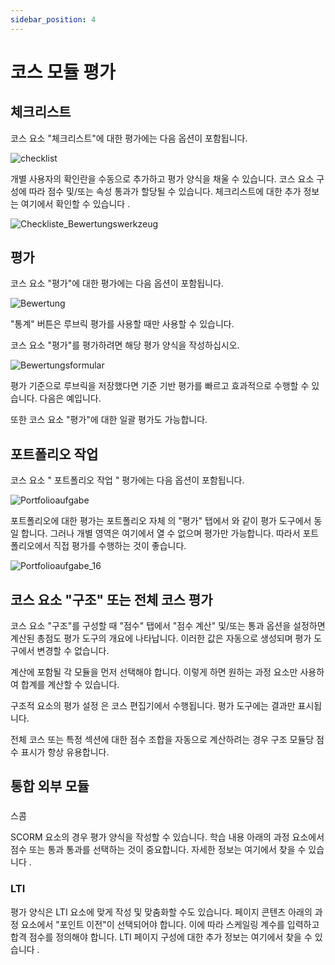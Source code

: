 ```yaml
---
sidebar_position: 4
---
```

# 코스 모듈 평가
<!-- 


평가 도구에서 다음과 같은 과정 요소에 대한 평가를 수행할 수 있습니다.

- 작업 및 그룹 작업
- 테스트

여기서는 일반적인 측면을 먼저 설명한 다음 관련 평가 형식과 함께 개별 평가 가능한 코스 요소의 세부 사항을 설명합니다.

### 3점 메뉴

톱니바퀴 아이콘은 평가 컨텍스트에서 주요 옵션을 제공합니다. 여기에는 다음이 포함됩니다.

- 각 평가 또는 테스트 결과에 액세스하려면 " 세부 **정보/평가 표시 "를 클릭합니다.**
- 예를 들어 테스트의 경우 수동 평가를 수행하고 자유 텍스트 필드를 평가하기 위한 " **수정 ".**
- 이전 상태에 따라 **"Set status 'done'** " 또는 " **Reopen assessment ".**
- " **결과를 사용자에게 표시/아직 표시하지 않도록 설정** 합니다 . 이것은 학습자가 결과를 보거나 볼 수 없도록 합니다.
- 테스트가 "시작됨" 상태인 경우 " 테스트 **시간 연장 ".**
- " **실행 테스트 취소**
    
    ", 이렇게 하면 이전에 완료된 데이터가 평가에 사용되며 교사가 볼 수 있습니다.
    
- " **불이익 보상 추가**
    
    ", 이러한 방법으로 개인은 예를 들어 장애로 인해 테스트를 완료하는 데 추가 시간을 얻을 수 있습니다.
    
- " **완료된 테스트 다시 열기**
    
    " . 응시자는 중단한 부분부터 시험을 계속할 수 있습니다. 또한, 시험이 1회 시도로 제한되어 있는 경우 응시자가 시험을 계속할 수 있도록 시도를 재설정해야 합니다.
    
- " **시도 횟수 재설정**
    
    "은 평가 모듈의 시도 횟수를 0으로 설정하지만 실제 데이터는 그대로 유지됩니다.
    
- " **테스트에서 데이터 재설정**
    
    ". 모든 데이터가 삭제됩니다.
    
- 로 표시된 옵션은 모든 평가 요소에 사용할 수 있습니다. 다른 옵션은 코스 요소와 요소 구성에 따라 다릅니다.

3점 메뉴 아이콘이 테이블 개요에 표시되는지 확인합니다. 이를 통해 학습자 평가를 위한 특정 작업에 빠르게 액세스할 수 있습니다.

전체 평가 흐름이 완료되면 "'완료' 상태로 설정" 옵션을 활성화하여 사용자에게 이를 알려야 합니다. 그러면 모든(선택된) 사용자에게 "평가됨" 상태가 표시됩니다.
-->
## 체크리스트

코스 요소 "체크리스트"에 대한 평가에는 다음 옵션이 포함됩니다.

![checklist](/img/course-operation/checklist.png)

개별 사용자의 확인란을 수동으로 추가하고 평가 양식을 채울 수 있습니다. 코스 요소 구성에 따라 점수 및/또는 속성 통과가 할당될 수 있습니다. 체크리스트에 대한 추가 정보는 여기에서 확인할 수 있습니다 .

![Checkliste_Bewertungswerkzeug](/img/course-operation/Checkliste_Bewertungswerkzeug.jpg.png)

## 평가

코스 요소 "평가"에 대한 평가에는 다음 옵션이 포함됩니다.

![Bewertung](/img/course-operation/Bewertung.png)

"통계" 버튼은 루브릭 평가를 사용할 때만 사용할 수 있습니다.

코스 요소 "평가"를 평가하려면 해당 평가 양식을 작성하십시오.

![Bewertungsformular](/img/course-operation/Bewertungsformular.png)

평가 기준으로 루브릭을 저장했다면 기준 기반 평가를 빠르고 효과적으로 수행할 수 있습니다. 다음은 예입니다.

또한 코스 요소 "평가"에 대한 일괄 평가도 가능합니다.

## 포트폴리오 작업

코스 요소 " 포트폴리오 작업 " 평가에는 다음 옵션이 포함됩니다.

![Portfolioaufgabe](/img/course-operation/Portfolioaufgabe.png)

포트폴리오에 대한 평가는 포트폴리오 자체 의 "평가" 탭에서 와 같이 평가 도구에서 동일 합니다. 그러나 개별 영역은 여기에서 열 수 없으며 평가만 가능합니다. 따라서 포트폴리오에서 직접 평가를 수행하는 것이 좋습니다.

![Portfolioaufgabe_16](/img/course-operation/Portfolioaufgabe_16.png)

## 코스 요소 "구조" 또는 전체 코스 평가

코스 요소 "구조"를 구성할 때 "점수" 탭에서 "점수 계산" 및/또는 통과 옵션을 설정하면 계산된 총점도 평가 도구의 개요에 나타납니다. 이러한 값은 자동으로 생성되며 평가 도구에서 변경할 수 없습니다.

계산에 포함될 각 모듈을 먼저 선택해야 합니다. 이렇게 하면 원하는 과정 요소만 사용하여 합계를 계산할 수 있습니다.

구조적 요소의 평가 설정 은 코스 편집기에서 수행됩니다. 평가 도구에는 결과만 표시됩니다.

전체 코스 또는 특정 섹션에 대한 점수 조합을 자동으로 계산하려는 경우 구조 모듈당 점수 표시가 항상 유용합니다.

## 통합 외부 모듈

### 

스콤

SCORM 요소의 경우 평가 양식을 작성할 수 있습니다. 학습 내용 아래의 과정 요소에서 점수 또는 통과 통과를 선택하는 것이 중요합니다. 자세한 정보는 여기에서 찾을 수 있습니다 .

### LTI

평가 양식은 LTI 요소에 맞게 작성 및 맞춤화할 수도 있습니다. 페이지 콘텐츠 아래의 과정 요소에서 "포인트 이전"이 선택되어야 합니다. 이에 따라 스케일링 계수를 입력하고 합격 점수를 정의해야 합니다. LTI 페이지 구성에 대한 추가 정보는 여기에서 찾을 수 있습니다 .